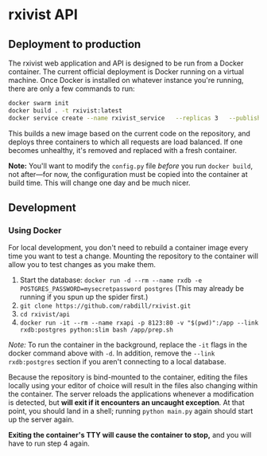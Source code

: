 # rxivist API

## Deployment to production
The rxivist web application and API is designed to be run from a Docker container. The current official deployment is Docker running on a virtual machine. Once Docker is installed on whatever instance you're running, there are only a few commands to run:

```sh
docker swarm init
docker build . -t rxivist:latest
docker service create --name rxivist_service   --replicas 3   --publish published=80,target=80 rxivist:latest
```

This builds a new image based on the current code on the repository, and deploys three containers to which all requests are load balanced. If one becomes unhealthy, it's removed and replaced with a fresh container.

**Note:** You'll want to modify the `config.py` file *before* you run `docker build`, not after—for now, the configuration must be copied into the container at build time. This will change one day and be much nicer.

## Development

### Using Docker

For local development, you don't need to rebuild a container image every time you want to test a change. Mounting the repository to the container will allow you to test changes as you make them.

1. Start the database: `docker run -d --rm --name rxdb -e POSTGRES_PASSWORD=mysecretpassword postgres` (This may already be running if you spun up the spider first.)
1. `git clone https://github.com/rabdill/rxivist.git`
1. `cd rxivist/api`
1. `docker run -it --rm --name rxapi -p 8123:80 -v "$(pwd)":/app --link rxdb:postgres python:slim bash /app/prep.sh`

*Note:* To run the container in the background, replace the `-it` flags in the docker command above with `-d`. In addition, remove the `--link rxdb:postgres` section if you aren't connecting to a local database.

Because the repository is bind-mounted to the container, editing the files locally using your editor of choice will result in the files also changing within the container. The server reloads the applications whenever a modification is detected, but **will exit if it encounters an uncaught exception**. At that point, you should land in a shell; running `python main.py` again should start up the server again.

**Exiting the container's TTY will cause the container to stop,** and you will have to run step 4 again.

